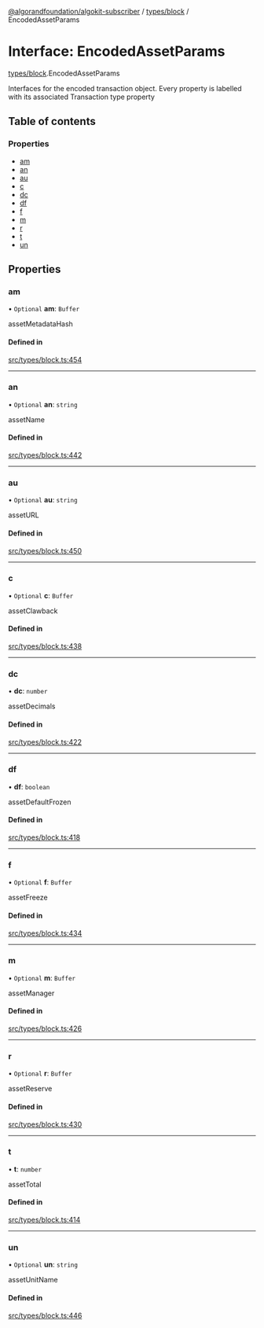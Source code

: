 [@algorandfoundation/algokit-subscriber](../README.md) / [types/block](../modules/types_block.md) / EncodedAssetParams

# Interface: EncodedAssetParams

[types/block](../modules/types_block.md).EncodedAssetParams

Interfaces for the encoded transaction object. Every property is labelled with its associated Transaction type property

## Table of contents

### Properties

- [am](types_block.EncodedAssetParams.md#am)
- [an](types_block.EncodedAssetParams.md#an)
- [au](types_block.EncodedAssetParams.md#au)
- [c](types_block.EncodedAssetParams.md#c)
- [dc](types_block.EncodedAssetParams.md#dc)
- [df](types_block.EncodedAssetParams.md#df)
- [f](types_block.EncodedAssetParams.md#f)
- [m](types_block.EncodedAssetParams.md#m)
- [r](types_block.EncodedAssetParams.md#r)
- [t](types_block.EncodedAssetParams.md#t)
- [un](types_block.EncodedAssetParams.md#un)

## Properties

### am

• `Optional` **am**: `Buffer`

assetMetadataHash

#### Defined in

[src/types/block.ts:454](https://github.com/algorandfoundation/algokit-subscriber-ts/blob/main/src/types/block.ts#L454)

___

### an

• `Optional` **an**: `string`

assetName

#### Defined in

[src/types/block.ts:442](https://github.com/algorandfoundation/algokit-subscriber-ts/blob/main/src/types/block.ts#L442)

___

### au

• `Optional` **au**: `string`

assetURL

#### Defined in

[src/types/block.ts:450](https://github.com/algorandfoundation/algokit-subscriber-ts/blob/main/src/types/block.ts#L450)

___

### c

• `Optional` **c**: `Buffer`

assetClawback

#### Defined in

[src/types/block.ts:438](https://github.com/algorandfoundation/algokit-subscriber-ts/blob/main/src/types/block.ts#L438)

___

### dc

• **dc**: `number`

assetDecimals

#### Defined in

[src/types/block.ts:422](https://github.com/algorandfoundation/algokit-subscriber-ts/blob/main/src/types/block.ts#L422)

___

### df

• **df**: `boolean`

assetDefaultFrozen

#### Defined in

[src/types/block.ts:418](https://github.com/algorandfoundation/algokit-subscriber-ts/blob/main/src/types/block.ts#L418)

___

### f

• `Optional` **f**: `Buffer`

assetFreeze

#### Defined in

[src/types/block.ts:434](https://github.com/algorandfoundation/algokit-subscriber-ts/blob/main/src/types/block.ts#L434)

___

### m

• `Optional` **m**: `Buffer`

assetManager

#### Defined in

[src/types/block.ts:426](https://github.com/algorandfoundation/algokit-subscriber-ts/blob/main/src/types/block.ts#L426)

___

### r

• `Optional` **r**: `Buffer`

assetReserve

#### Defined in

[src/types/block.ts:430](https://github.com/algorandfoundation/algokit-subscriber-ts/blob/main/src/types/block.ts#L430)

___

### t

• **t**: `number`

assetTotal

#### Defined in

[src/types/block.ts:414](https://github.com/algorandfoundation/algokit-subscriber-ts/blob/main/src/types/block.ts#L414)

___

### un

• `Optional` **un**: `string`

assetUnitName

#### Defined in

[src/types/block.ts:446](https://github.com/algorandfoundation/algokit-subscriber-ts/blob/main/src/types/block.ts#L446)
